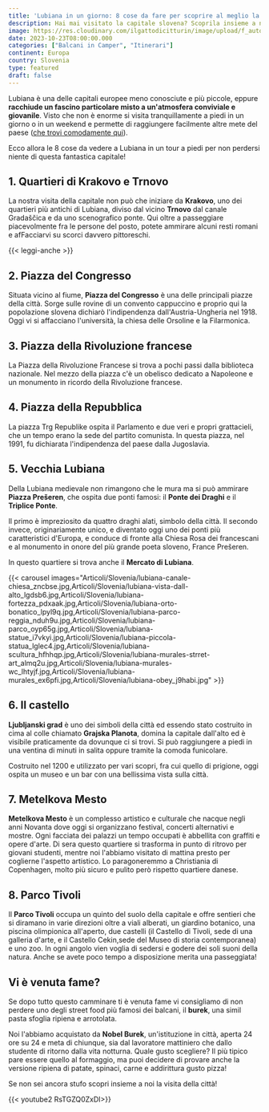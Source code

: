 ```yaml
---
title: 'Lubiana in un giorno: 8 cose da fare per scoprire al meglio la capitale della Slovenia'
description: Hai mai visitato la capitale slovena? Scoprila insieme a noi!
image: https://res.cloudinary.com/ilgattodicitturin/image/upload/f_auto,q_auto,w_800,dpr_auto/v1689874010/Articoli/Slovenia/lubiana-canale-chiesa-rossa_mr4v7r.jpg
date: 2023-10-23T08:00:00.000
categories: ["Balcani in Camper", "Itinerari"]
continent: Europa
country: Slovenia
type: featured
draft: false
---
```


Lubiana è una delle capitali europee meno conosciute e più piccole, eppure **racchiude un fascino particolare misto a un'atmosfera conviviale e giovanile**. Visto che non è enorme si visita tranquillamente a piedi in un giorno o in un weekend e permette di raggiungere facilmente altre mete del paese ([che trovi comodamente qui](/blog/slovenia-camper-5-giorni-montagne-borghi-storici)). 

Ecco allora le 8 cose da vedere a Lubiana in un tour a piedi per non perdersi niente di questa fantastica capitale!

## 1. Quartieri di Krakovo e Trnovo

La nostra visita della capitale non può che iniziare da **Krakovo**, uno dei quartieri più antichi di Lubiana, diviso dal vicino **Trnovo** dal canale Gradaščica e da uno scenografico ponte. 
Qui oltre a passeggiare piacevolmente fra le persone del posto, potete ammirare alcuni resti romani e afFacciarvi su scorci davvero pittoreschi. 

{{< leggi-anche >}}

## 2. Piazza del Congresso

Situata vicino al fiume, **Piazza del Congresso** è una delle principali piazze della città. Sorge sulle rovine di un convento cappuccino e proprio qui la popolazione slovena dichiarò l'indipendenza dall'Austria-Ungheria nel 1918. Oggi vi si affacciano l'università, la chiesa delle Orsoline e la Filarmonica.

## 3. Piazza della Rivoluzione francese

La Piazza della Rivoluzione Francese si trova a pochi passi dalla biblioteca nazionale. Nel mezzo della piazza c'è un obelisco dedicato a Napoleone e un monumento in ricordo della Rivoluzione francese. 

## 4. Piazza della Repubblica

La piazza Trg Republike ospita il Parlamento e due veri e propri grattacieli, che un tempo erano la sede del partito comunista. In questa piazza, nel 1991, fu dichiarata l'indipendenza del paese dalla Jugoslavia.

## 5. Vecchia Lubiana
  
Della Lubiana medievale non rimangono che le mura ma si può ammirare **Piazza Prešeren**, che ospita due ponti famosi: il **Ponte dei Draghi** e il **Triplice Ponte**.
  
Il primo è impreziosito da quattro draghi alati, simbolo della città. Il secondo invece, originariamente unico, e diventato oggi uno dei ponti più caratteristici d'Europa, e conduce di fronte alla Chiesa Rosa dei francescani e al monumento in onore del più grande poeta sloveno, France Prešeren.

In questo quartiere si trova anche il **Mercato di Lubiana**.

{{< carousel images="Articoli/Slovenia/lubiana-canale-chiesa_zncbse.jpg,Articoli/Slovenia/lubiana-vista-dall-alto_lgdsb6.jpg,Articoli/Slovenia/lubiana-fortezza_pdxaak.jpg,Articoli/Slovenia/lubiana-orto-bonatico_lpyl9q.jpg,Articoli/Slovenia/lubiana-parco-reggia_nduh9u.jpg,Articoli/Slovenia/lubiana-parco_oyp65g.jpg,Articoli/Slovenia/lubiana-statue_i7vkyi.jpg,Articoli/Slovenia/lubiana-piccola-statua_lglec4.jpg,Articoli/Slovenia/lubiana-scultura_hfhhqp.jpg,Articoli/Slovenia/lubiana-murales-strret-art_almq2u.jpg,Articoli/Slovenia/lubiana-murales-wc_lhtyjf.jpg,Articoli/Slovenia/lubiana-murales_ex6pfi.jpg,Articoli/Slovenia/lubiana-obey_j9habi.jpg" >}}

## 6. Il castello 

**Ljubljanski grad** è uno dei simboli della città ed essendo stato costruito in cima al colle chiamato **Grajska Planota**, domina la capitale dall'alto ed è visibile praticamente da dovunque ci si trovi. Si può raggiungere a piedi in una ventina di minuti in salita oppure tramite la comoda funicolare. 

Costruito nel 1200 e utilizzato per vari scopri, fra cui quello di prigione, oggi ospita un museo e un bar con una bellissima vista sulla città.

## 7. Metelkova Mesto

**Metelkova Mesto** è un complesso artistico e culturale che nacque negli anni Novanta dove oggi si organizzano festival, concerti alternativi e mostre. Ogni facciata dei palazzi un tempo occupati è abbellita con graffiti e opere d'arte. Di sera questo quartiere si trasforma in punto di ritrovo per giovani studenti, mentre noi l'abbiamo visitato di mattina presto per coglierne l'aspetto artistico. Lo paragoneremmo a Christiania di Copenhagen, molto più sicuro e pulito però rispetto quartiere danese.

## 8. Parco Tivoli
  
Il **Parco Tivoli** occupa un quinto del suolo della capitale e offre sentieri che si diramano in varie direzioni oltre a viali alberati, un giardino botanico, una piscina olimpionica all'aperto, due castelli (il Castello di Tivoli, sede di una galleria d'arte, e il Castello Cekin,sede del Museo di storia contemporanea) e uno zoo.
In ogni angolo vien voglia di sedersi e godere dei soli suoni della natura. Anche se avete poco tempo a disposizione merita una passeggiata!

## Vi è venuta fame?
Se dopo tutto questo camminare ti è venuta fame vi consigliamo di non perdere uno degli street food più famosi dei balcani, il **burek**, una simil pasta sfoglia ripiena e arrotolata.

Noi l'abbiamo acquistato da **Nobel Burek**, un'istituzione in città, aperta 24 ore su 24 e meta di chiunque, sia dal lavoratore mattiniero che dallo studente di ritorno dalla vita notturna. 
Quale gusto scegliere? Il più tipico pare essere quello al formaggio, ma puoi decidere di provare anche la versione ripiena di patate, spinaci, carne e addirittura gusto pizza! 

Se non sei ancora stufo scopri insieme a noi la visita della città!

{{< youtube2 RsTGZQ0ZxDI>}}